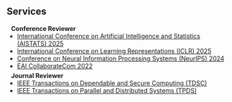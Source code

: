 ## Services

<h4 style="margin:0 10px 0;">Conference Reviewer</h4>

<ul style="margin:0 0 5px;">
  <li><a href="https://virtual.aistats.org/Conferences/2025"><autocolor>International Conference on Artificial Intelligence and Statistics (AISTATS) 2025</autocolor></a></li>
  <li><a href="https://iclr.cc/Conferences/2025"><autocolor>International Conference on Learning Representations (ICLR) 2025</autocolor></a></li>
  <li><a href="https://neurips.cc/Conferences/2024"><autocolor>Conference on Neural Information Processing Systems (NeurIPS) 2024</autocolor></a></li>
  <li><a href="https://collaboratecom.eai-conferences.org/2022/#:~:text=The%2018th%20International%20Conference%20on,in%20collaborative%20networking%2C%20technology%20and"><autocolor>EAI CollaborateCom 2022</autocolor></a></li>
  
</ul>

<h4 style="margin:0 10px 0;">Journal Reviewer</h4>

<ul style="margin:0 0 5px;">
  <li><a href="https://ieeexplore.ieee.org/xpl/RecentIssue.jsp?punumber=8858"><autocolor>IEEE Transactions on Dependable and Secure Computing (TDSC)</autocolor></a></li>
  <li><a href="https://ieeexplore.ieee.org/xpl/RecentIssue.jsp?punumber=71"><autocolor>IEEE Transactions on Parallel and Distributed Systems (TPDS)</autocolor></a></li>
</ul>